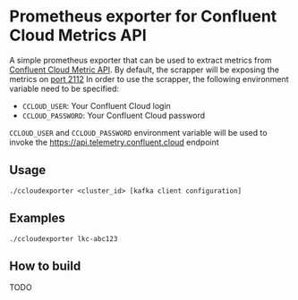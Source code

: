 # Prometheus exporter for Confluent Cloud Metrics API

A simple prometheus exporter that can be used to extract metrics from [Confluent Cloud Metric API](https://docs.confluent.io/current/cloud/metrics-api.html).
By default, the scrapper will be exposing the metrics on [port 2112](http://localhost:2112)
In order to use the scrapper, the following environment variable need to be specified:

* `CCLOUD_USER`: Your Confluent Cloud login
* `CCLOUD_PASSWORD`: Your Confluent Cloud password

`CCLOUD_USER` and `CCLOUD_PASSWORD` environment variable will be used to invoke the https://api.telemetry.confluent.cloud endpoint

## Usage
```
./ccloudexporter <cluster_id> [kafka client configuration]
````


## Examples
```
./ccloudexporter lkc-abc123  
```

## How to build

TODO
